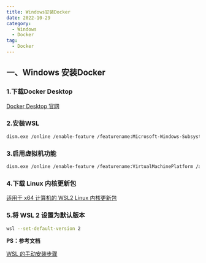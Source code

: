 ```yaml
---
title: Windows安装Docker
date: 2022-10-29
category:
  - Windows
  - Docker
tag:
  - Docker
---
```


<!-- more -->

## 一、Windows 安装Docker

### 1.下载Docker Desktop

[Docker Desktop 官网](https://www.docker.com/products/docker-desktop/)

### 2.安装WSL
```sh
dism.exe /online /enable-feature /featurename:Microsoft-Windows-Subsystem-Linux /all /norestart
```

### 3.启用虚拟机功能
```sh
dism.exe /online /enable-feature /featurename:VirtualMachinePlatform /all /norestart
```

### 4.下载 Linux 内核更新包

[适用于 x64 计算机的 WSL2 Linux 内核更新包](https://wslstorestorage.blob.core.windows.net/wslblob/wsl_update_x64.msi)

### 5.将 WSL 2 设置为默认版本
```sh
wsl --set-default-version 2
```

**PS：参考文档**

[WSL 的手动安装步骤](https://learn.microsoft.com/zh-cn/windows/wsl/install-manual)